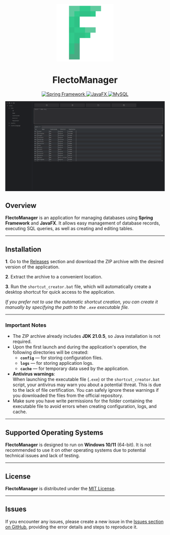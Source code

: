<p align="center">
   <a href="https://github.com/MusiJVR/FlectoManager" target="_blank">
      <img width="180" height="180" src="https://github.com/MusiJVR/FlectoManager/blob/main/docs/icon.png" alt="FlectoManager">
   </a>
</p>

<h1 align="center">FlectoManager</h1>

<p align="center">
    <a href="https://spring.io/" target="_blank">
        <img src="https://img.shields.io/badge/Spring-Framework-6DB33F?style=flat-square&logo=spring" alt="Spring Framework">
    </a>
    <a href="https://openjfx.io/" target="_blank">
        <img src="https://img.shields.io/badge/JavaFX-8A2BE2?style=flat-square&logo=java" alt="JavaFX">
    </a>
    <a href="https://www.mysql.com/" target="_blank">
        <img src="https://img.shields.io/badge/MySQL-2E4B61?style=flat-square&logo=mysql" alt="MySQL">
    </a>
</p>

<p align="center">
   <a href="https://github.com/MusiJVR/FlectoManager" target="_blank">
      <img width="600" height="auto" src="https://github.com/MusiJVR/FlectoManager/blob/main/docs/app_preview.png" alt="Preview">
   </a>
</p>

## Overview

**FlectoManager** is an application for managing databases using **Spring Framework** and **JavaFX**. It allows easy management of database records, executing SQL queries, as well as creating and editing tables.

---

## Installation

**1**. Go to the [Releases](https://github.com/MusiJVR/FlectoManager/releases) section and download the ZIP archive with the desired version of the application.

**2**. Extract the archive to a convenient location.

**3**. Run the `shortcut_creator.bat` file, which will automatically create a desktop shortcut for quick access to the application.

*If you prefer not to use the automatic shortcut creation, you can create it manually by specifying the path to the `.exe` executable file.*

---

### Important Notes
- The ZIP archive already includes **JDK 21.0.5**, so Java installation is not required.
- Upon the first launch and during the application's operation, the following directories will be created:
    - **`config`** — for storing configuration files.
    - **`logs`** — for storing application logs.
    - **`cache`** — for temporary data used by the application.
- **Antivirus warnings**:  
  When launching the executable file (`.exe`) or the `shortcut_creator.bat` script, your antivirus may warn you about a potential threat. This is due to the lack of file certification. You can safely ignore these warnings if you downloaded the files from the official repository.
- Make sure you have write permissions for the folder containing the executable file to avoid errors when creating configuration, logs, and cache.

---

## Supported Operating Systems

**FlectoManager** is designed to run on **Windows 10/11** (64-bit). It is not recommended to use it on other operating systems due to potential technical issues and lack of testing.

---

## License

**FlectoManager** is distributed under the [MIT License](https://opensource.org/licenses/MIT).

---

## Issues

If you encounter any issues, please create a new issue in the [Issues section on GitHub](https://github.com/MusiJVR/FlectoManager/issues), providing the error details and steps to reproduce it.
